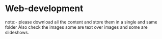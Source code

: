 # Web-development
note:-
please download all the content and store them in a single and same folder
Also check the images some are text over images and some are slideshows.
